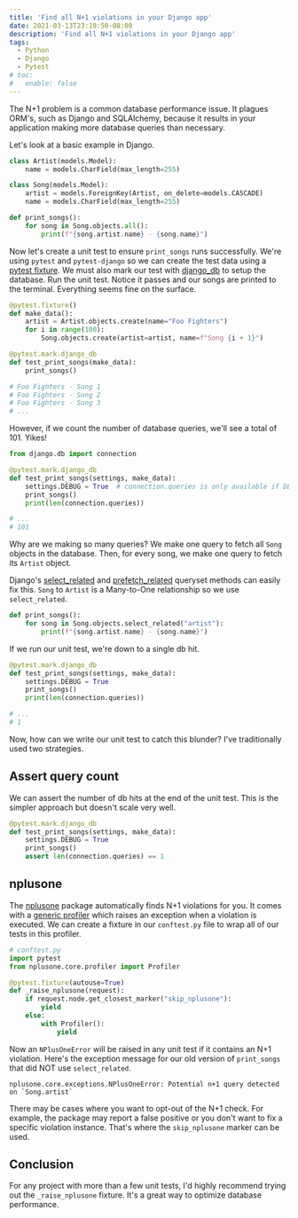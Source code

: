 ```yaml
---
title: 'Find all N+1 violations in your Django app'
date: 2021-03-13T23:10:50-08:00
description: 'Find all N+1 violations in your Django app'
tags:
  - Python
  - Django
  - Pytest
# toc:
#   enable: false
---
```


<!-- https://scoutapm.com/blog/django-and-the-n1-queries-problem -->

The N+1 problem is a common database performance issue. It plagues ORM's, such as Django and SQLAlchemy, because it results in your application making more database queries than necessary.

Let's look at a basic example in Django.

```python
class Artist(models.Model):
    name = models.CharField(max_length=255)

class Song(models.Model):
    artist = models.ForeignKey(Artist, on_delete=models.CASCADE)
    name = models.CharField(max_length=255)

def print_songs():
    for song in Song.objects.all():
        print(f"{song.artist.name} - {song.name}")
```

Now let's create a unit test to ensure `print_songs` runs successfully. We're using `pytest` and `pytest-django` so we can create the test data using a [pytest fixture](https://docs.pytest.org/en/stable/fixture.html). We must also mark our test with [django_db](https://pytest-django.readthedocs.io/en/latest/helpers.html#pytest-mark-django-db-request-database-access) to setup the database. Run the unit test. Notice it passes and our songs are printed to the terminal. Everything seems fine on the surface.

```python
@pytest.fixture()
def make_data():
    artist = Artist.objects.create(name="Foo Fighters")
    for i in range(100):
        Song.objects.create(artist=artist, name=f"Song {i + 1}")

@pytest.mark.django_db
def test_print_songs(make_data):
    print_songs()

# Foo Fighters - Song 1
# Foo Fighters - Song 2
# Foo Fighters - Song 3
# ...
```

However, if we count the number of database queries, we'll see a total of 101. Yikes!

```python {hl_lines=[1,"4-5",7]}
from django.db import connection

@pytest.mark.django_db
def test_print_songs(settings, make_data):
    settings.DEBUG = True  # connection.queries is only available if DEBUG=True
    print_songs()
    print(len(connection.queries))

# ...
# 101
```

Why are we making so many queries? We make one query to fetch all `Song` objects in the database. Then, for every song, we make one query to fetch its `Artist` object.

Django's [select_related](https://docs.djangoproject.com/en/3.1/ref/models/querysets/#select-related) and [prefetch_related](https://docs.djangoproject.com/en/3.1/ref/models/querysets/#prefetch-related) queryset methods can easily fix this. `Song` to `Artist` is a Many-to-One relationship so we use `select_related`.

```python {hl_lines=[2]}
def print_songs():
    for song in Song.objects.select_related("artist"):
        print(f"{song.artist.name} - {song.name}")
```

If we run our unit test, we're down to a single db hit.

```python
@pytest.mark.django_db
def test_print_songs(settings, make_data):
    settings.DEBUG = True
    print_songs()
    print(len(connection.queries))

# ...
# 1
```

Now, how can we write our unit test to catch this blunder? I've traditionally used two strategies.

## Assert query count

We can assert the number of db hits at the end of the unit test. This is the simpler approach but doesn't scale very well.

```python
@pytest.mark.django_db
def test_print_songs(settings, make_data):
    settings.DEBUG = True
    print_songs()
    assert len(connection.queries) == 1
```

## nplusone

The [nplusone](https://github.com/jmcarp/nplusone) package automatically finds N+1 violations for you. It comes with a [generic profiler](https://github.com/jmcarp/nplusone#generic) which raises an exception when a violation is executed. We can create a fixture in our `conftest.py` file to wrap all of our tests in this profiler.

```python
# conftest.py
import pytest
from nplusone.core.profiler import Profiler

@pytest.fixture(autouse=True)
def _raise_nplusone(request):
    if request.node.get_closest_marker("skip_nplusone"):
        yield
    else:
        with Profiler():
            yield
```

Now an `NPlusOneError` will be raised in any unit test if it contains an N+1 violation. Here's the exception message for our old version of `print_songs` that did NOT use `select_related`.

```text
nplusone.core.exceptions.NPlusOneError: Potential n+1 query detected on `Song.artist`
```

There may be cases where you want to opt-out of the N+1 check. For example, the package may report a false positive or you don't want to fix a specific violation instance. That's where the `skip_nplusone` marker can be used.

## Conclusion

For any project with more than a few unit tests, I'd highly recommend trying out the `_raise_nplusone` fixture. It's a great way to optimize database performance.
